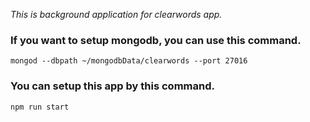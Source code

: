 *This is background application for clearwords app.*
### If you want to setup mongodb, you can use this command. 
```mongod --dbpath ~/mongodbData/clearwords --port 27016```
### You can setup this app by this command.
```npm run start```
